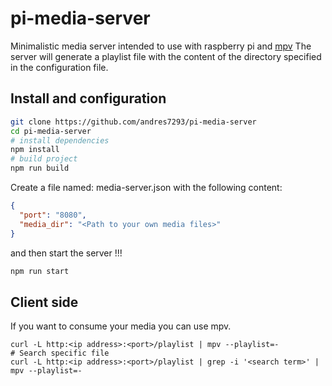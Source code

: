 # pi-media-server

Minimalistic media server intended to use with raspberry pi and [mpv](https://mpv.io/)
The server will generate a playlist file with the content of the directory specified in the configuration file. 

## Install and configuration

```bash
git clone https://github.com/andres7293/pi-media-server
cd pi-media-server
# install dependencies
npm install
# build project
npm run build
```

Create a file named: media-server.json with the following content:

````json
{
  "port": "8080",
  "media_dir": "<Path to your own media files>"
}
````

and then start the server !!!

```bash
npm run start
```

## Client side

If you want to consume your media you can use mpv.

```
curl -L http:<ip address>:<port>/playlist | mpv --playlist=-
# Search specific file
curl -L http:<ip address>:<port>/playlist | grep -i '<search term>' | mpv --playlist=-
```

